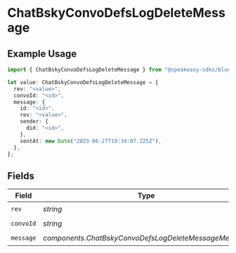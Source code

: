 # ChatBskyConvoDefsLogDeleteMessage

## Example Usage

```typescript
import { ChatBskyConvoDefsLogDeleteMessage } from "@speakeasy-sdks/bluesky/models/components";

let value: ChatBskyConvoDefsLogDeleteMessage = {
  rev: "<value>",
  convoId: "<id>",
  message: {
    id: "<id>",
    rev: "<value>",
    sender: {
      did: "<id>",
    },
    sentAt: new Date("2023-06-27T19:34:07.225Z"),
  },
};
```

## Fields

| Field                                                 | Type                                                  | Required                                              | Description                                           |
| ----------------------------------------------------- | ----------------------------------------------------- | ----------------------------------------------------- | ----------------------------------------------------- |
| `rev`                                                 | *string*                                              | :heavy_check_mark:                                    | N/A                                                   |
| `convoId`                                             | *string*                                              | :heavy_check_mark:                                    | N/A                                                   |
| `message`                                             | *components.ChatBskyConvoDefsLogDeleteMessageMessage* | :heavy_check_mark:                                    | N/A                                                   |